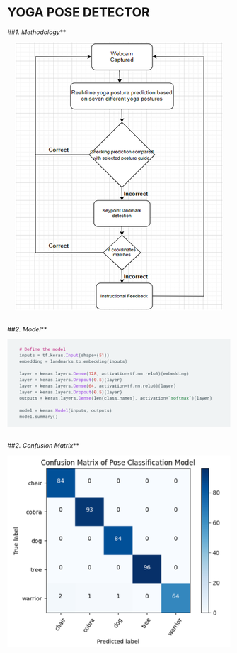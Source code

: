 # **YOGA POSE DETECTOR**
    
##_1. Methodology_**
<div align='center'>
  <img src='./media/Picture 1.png' alt='Getting the Data' />
</div><br>

##_2. Model_**
<div align='center'>
  <img src='./media/model.png' alt='Getting the Data' />
</div><br>


 ##_2. Confusion Matrix_**
<div align='center'>
  <img src='./media/confusion matrix.png' alt='Getting the Data' />
</div><br>                                  

